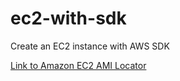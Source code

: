 # ec2-with-sdk

Create an EC2 instance with AWS SDK

[Link to Amazon EC2 AMI Locator](https://cloud-images.ubuntu.com/locator/ec2/)
